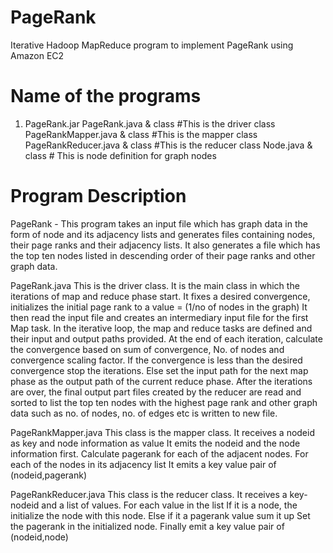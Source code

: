 # PageRank
Iterative Hadoop MapReduce program to implement PageRank using Amazon EC2

# Name of the programs
1. PageRank.jar
PageRank.java & class #This is the driver class
PageRankMapper.java & class #This is the mapper class
PageRankReducer.java & class #This is the reducer class
Node.java & class # This is node definition for graph nodes

# Program Description

PageRank - This program takes an input file which has graph data in the form of node and its adjacency lists and generates files containing nodes, their page ranks and their adjacency lists. It also generates a file which has the top ten nodes listed in descending order of their page ranks and other graph data.

PageRank.java
This is the driver class.
It is the main class in which the iterations of map and reduce phase start.
It fixes a desired convergence, initializes the initial page rank to a value = (1/no of nodes in the graph)
It then read the input file and creates an intermediary input file for the first Map task.
In the iterative loop, the map and reduce tasks are defined and their input and output paths provided.
At the end of each iteration, calculate the convergence based on sum of convergence,
No. of nodes and convergence scaling factor.
If the convergence is less than the desired convergence stop the iterations.
Else set the input path for the next map phase as the output path of the current reduce phase.
After the iterations are over, the final output part files created by the reducer are read and sorted to list the top ten nodes with the highest page rank and other graph data such as no. of nodes, no. of edges etc is written to new file.

PageRankMapper.java
This class is the mapper class. It receives a nodeid as key and node information as value
It emits the nodeid and the node information first.
Calculate pagerank for each of the adjacent nodes.
For each of the nodes in its adjacency list
	It emits a key value pair of (nodeid,pagerank)
	
PageRankReducer.java
This class is the reducer class. It receives a key- nodeid and a list of values.
For each value in the list
	If it is a node, the initialize the node with this node.
Else if it a pagerank value sum it up
Set the pagerank in the initialized node.
Finally emit a key value pair of (nodeid,node)
